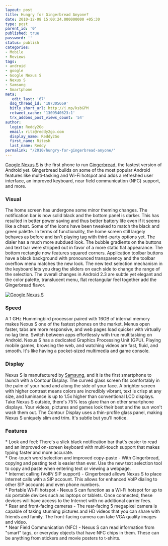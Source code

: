 ```yaml
---
layout: post
title: Hungry for Gingerbread Anyone?
date: 2010-12-08 15:00:24.000000000 +05:30
type: post
parent_id: '0'
published: true
password: ''
status: publish
categories:
- Mobile
- Reviews
tags:
- android
- google
- Google Nexus S
- Nexus S
- Samsung
- Smartphone
meta:
  _edit_last: '67'
  dsq_thread_id: '187305669'
  bitly_short_url: http://j.mp/ksbGPM
  retweet_cache: '1309540623:1'
  trx_addons_post_views_count: '54'
author:
  login: Reddy2Go
  email: ritz@reddy2go.com
  display_name: Reddy2Go
  first_name: Ritesh
  last_name: Reddy
permalink: "/2010/hungry-for-gingerbread-anyone/"
---
```

<p><a href="http://www.google.com/nexus/">Google Nexus S</a> is the first phone to run <a href="http://developer.android.com/sdk/android-2.3.html">Gingerbread</a>, the fastest version of Android yet. Gingerbread builds on some of the most popular Android features like multi-tasking and Wi-Fi hotspot and adds a refreshed user interface, an improved keyboard, near field communication (NFC) support, and more. </p>
<h3>Visual</h3>
<p>The home screen has undergone some minor theming changes. The notification bar is now solid black and the bottom panel is darker. This has resulted in better power saving and thus better battery life even if it seems like a cheat. Some of the icons have been tweaked to match the black and green palette. In terms of functionality, the home screen still largely behaves as before and isn't playing tag with third-party options yet. The dialer has a much more subdued look. The bubble gradients on the buttons and text bar were stripped out in favor of a more static flat appearance. The bottom rectangle now features squared corners. Application toolbar buttons have a black background with pronounced transparency and the toolbar overflow menu matches the new look. The new text selection mechanism in the keyboard lets you drag the sliders on each side to change the range of the selection. The overall changes in Android 2.3 are subtle yet elegant and the color palette, translucent menu, flat rectangular feel together add the Gingerbread flavor.</p>
<p><!--more--></p>
<p><a href="http://www.google.com/nexus/"><img src="/static/2010/12/google-nexus-s.jpg" alt="Google Nexus S" class="alignright" /></a></p>
<h3>Speed</h3>
<p>A 1 GHz Hummingbird processor paired with 16GB of internal memory makes Nexus S one of the fastest phones on the market. Menus open faster, tabs are more responsive, and web pages load quicker with virtually no lag time. Switch between apps effortlessly with true multitasking on Android. Nexus S has a dedicated Graphics Processing Unit (GPU). Playing mobile games, browsing the web, and watching videos are fast, fluid, and smooth. It's like having a pocket-sized multimedia and game console.</p>
<h3>Display</h3>
<p>Nexus S is manufactured by <a href="http://www.samsung.com/">Samsung</a>, and it is the first smartphone to launch with a Contour Display. The curved glass screen fits comfortably in the palm of your hand and along the side of your face. A brighter screen with higher contrast means colors are incredibly vibrant, text is crisp at any size, and luminance is up to 1.5x higher than conventional LCD displays. Take Nexus S outside, there's 75% less glare than on other smartphone displays. Your videos, pictures and games look their best and the sun won't wash them out. The Contour Display uses a thin-profile glass panel, making Nexus S uniquely slim and trim. It's subtle but you'll notice.</p>
<h3>Features</h3>
<p>* Look and feel: There's a slick black notification bar that's easier to read and an improved on-screen keyboard with multi-touch support that makes typing faster and more accurate.<br />
* One-touch word selection and improved copy-paste - With Gingerbread, copying and pasting text is easier than ever. Use the new text selection tool to copy and paste when entering text or viewing a webpage.<br />
* Internet calling (VoIP/ SIP support) - Gingerbread allows Nexus S to place Internet calls with a SIP account. This allows for enhanced VoIP dialing to other SIP accounts and even phone numbers.<br />
* Portable Wi-Fi hotspot - Nexus S can function as a Wi-Fi hotspot for up to six portable devices such as laptops or tablets. Once connected, these devices will have access to the Internet with no additional carrier fees.<br />
* Rear and front-facing cameras - The rear-facing 5 megapixel camera is capable of taking stunning pictures and HD videos that you can share with friends and family. The front-facing camera can take VGA quality images and video.<br />
* Near Field Communication (NFC) - Nexus S can read information from "smart" tags, or everyday objects that have NFC chips in them. These can be anything from stickers and movie posters to t-shirts.</p>
